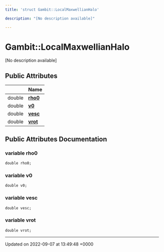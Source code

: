 ```yaml
---
title: 'struct Gambit::LocalMaxwellianHalo'

description: "[No description available]"

---
```


# Gambit::LocalMaxwellianHalo





[No description available]

## Public Attributes

|                | Name           |
| -------------- | -------------- |
| double | **[rho0](/documentation/code/classes/structgambit_1_1localmaxwellianhalo/#variable-rho0)**  |
| double | **[v0](/documentation/code/classes/structgambit_1_1localmaxwellianhalo/#variable-v0)**  |
| double | **[vesc](/documentation/code/classes/structgambit_1_1localmaxwellianhalo/#variable-vesc)**  |
| double | **[vrot](/documentation/code/classes/structgambit_1_1localmaxwellianhalo/#variable-vrot)**  |

## Public Attributes Documentation

### variable rho0

```
double rho0;
```


### variable v0

```
double v0;
```


### variable vesc

```
double vesc;
```


### variable vrot

```
double vrot;
```


-------------------------------

Updated on 2022-09-07 at 13:49:48 +0000